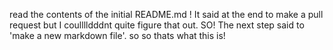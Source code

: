 read the contents of the initial README.md !
It said at the end to make a pull request but I coulllldddnt quite figure that out. SO! The next step said to 'make a new markdown file'. so so thats what this is!

